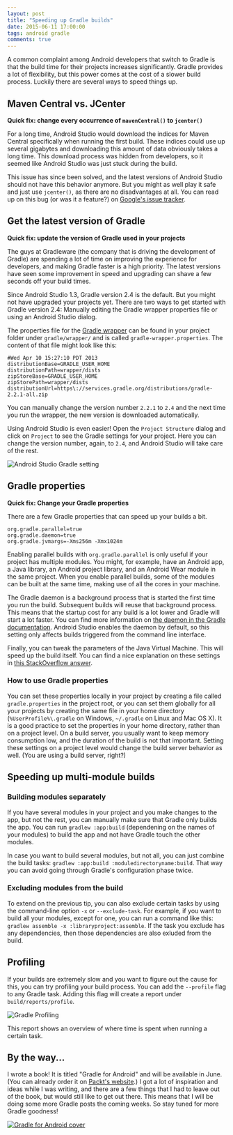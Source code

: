 ```yaml
---
layout: post
title: "Speeding up Gradle builds"
date: 2015-06-11 17:00:00
tags: android gradle
comments: true
---
```

A common complaint among Android developers that switch to Gradle is that the build time for their projects increases significantly. Gradle provides a lot of flexibility, but this power comes at the cost of a slower build process. Luckily there are several ways to speed things up.

## Maven Central vs. JCenter

**Quick fix: change every occurrence of `mavenCentral()` to `jcenter()`**

For a long time, Android Studio would download the indices for Maven Central specifically when running the first build. These indices could use up several gigabytes and downloading this amount of data obviously takes a long time. This download process was hidden from developers, so it seemed like Android Studio was just stuck during the build.

This issue has since been solved, and the latest versions of Android Studio should not have this behavior anymore. But you might as well play it safe and just use `jcenter()`, as there are no disadvantages at all. You can read up on this bug (or was it a feature?) on [Google's issue tracker](https://code.google.com/p/android/issues/detail?id=72061).

## Get the latest version of Gradle

**Quick fix: update the version of Gradle used in your projects**

The guys at Gradleware (the company that is driving the development of Gradle) are spending a lot of time on improving the experience for developers, and making Gradle faster is a high priority. The latest versions have seen some improvement in speed and upgrading can shave a few seconds off your build times.

Since Android Studio 1.3, Gradle version 2.4 is the default. But you might not have upgraded your projects yet. There are two ways to get started with Gradle version 2.4: Manually editing the Gradle wrapper properties file or using an Android Studio dialog.

The properties file for the [Gradle wrapper](http://kevinpelgrims.com/blog/2015/05/25/use-the-gradle-wrapper-for-your-android-projects/ "Using the Gradle Wrapper for Android projects") can be found in your project folder under `gradle/wrapper/` and is called `gradle-wrapper.properties`. The content of that file might look like this:

	#Wed Apr 10 15:27:10 PDT 2013
	distributionBase=GRADLE_USER_HOME
	distributionPath=wrapper/dists
	zipStoreBase=GRADLE_USER_HOME
	zipStorePath=wrapper/dists
	distributionUrl=https\://services.gradle.org/distributions/gradle-2.2.1-all.zip

You can manually change the version number `2.2.1` to `2.4` and the next time you run the wrapper, the new version is downloaded automatically.

Using Android Studio is even easier! Open the `Project Structure` dialog and click on `Project` to see the Gradle settings for your project. Here you can change the version number, again, to `2.4`, and Android Studio will take care of the rest.

![Android Studio Gradle setting](http://kevinpelgrims.com/blog/files/images/2015/06/gradle_androidstudio.png)

## Gradle properties

**Quick fix: Change your Gradle properties**

There are a few Gradle properties that can speed up your builds a bit.

    org.gradle.parallel=true
    org.gradle.daemon=true
    org.gradle.jvmargs=-Xms256m -Xmx1024m

Enabling parallel builds with `org.gradle.parallel` is only useful if your project has multiple modules. You might, for example, have an Android app, a Java library, an Android project library, and an Android Wear module in the same project. When you enable parallel builds, some of the modules can be built at the same time, making use of all the cores in your machine.

The Gradle daemon is a background process that is started the first time you run the build. Subsequent builds will reuse that background process.  This means that the startup cost for any build is a lot lower and Gradle will start a lot faster. You can find more information on [the daemon in the Gradle documentation](https://docs.gradle.org/current/userguide/gradle_daemon.html "Gradle Daemon documentation").
Android Studio enables the daemon by default, so this setting only affects builds triggered from the command line interface.

Finally, you can tweak the parameters of the Java Virtual Machine. This will speed up the build itself. You can find a nice explanation on these settings in [this StackOverflow answer](http://stackoverflow.com/a/14763095 "StackOverflow - JVM arguments").

### How to use Gradle properties

You can set these properties locally in your project by creating a file called `gradle.properties` in the project root, or you can set them globally for all your projects by creating the same file in your home directory (`%UserProfile%\.gradle` on Windows, `~/.gradle` on Linux and Mac OS X). It is a good practice to set the properties in your home directory, rather than on a project level. On a build server, you usually want to keep memory consumption low, and the duration of the build is not that important. Setting these settings on a project level would change the build server behavior as well. (You are using a build server, right?)

## Speeding up multi-module builds

### Building modules separately

If you have several modules in your project and you make changes to the app, but not the rest, you can manually make sure that Gradle only builds the app. You can run `gradlew :app:build` (dependening on the names of your modules) to build the app and not have Gradle touch the other modules.

In case you want to build several modules, but not all, you can just combine the build tasks: `gradlew :app:build :moduledirectoryname:build`. That way you can avoid going through Gradle's configuration phase twice.

### Excluding modules from the build

To extend on the previous tip, you can also exclude certain tasks by using the command-line option `-x` or `--exclude-task`. For example, if you want to build all your modules, except for one, you can run a command like this: `gradlew assemble -x :libraryproject:assemble`. If the task you exclude has any dependencies, then those dependencies are also exluded from the build.

## Profiling

If your builds are extremely slow and you want to figure out the cause for this, you can try profiling your build process. You can add the `--profile` flag to any Gradle task. Adding this flag will create a report under `build/reports/profile`.

![Gradle Profiling](http://kevinpelgrims.com/blog/files/images/2015/06/gradle_profiling.png)

This report shows an overview of where time is spent when running a certain task.

## By the way...

I wrote a book! It is titled "Gradle for Android" and will be available in June. (You can already order it on [Packt's website](https://www.packtpub.com/application-development/gradle-android "Gradle for Android - Packt Publishing").) I got a lot of inspiration and ideas while I was writing, and there are a few things that I had to leave out of the book, but would still like to get out there. This means that I will be doing some more Gradle posts the coming weeks. So stay tuned for more Gradle goodness!

[![Gradle for Android cover](http://kevinpelgrims.com/blog/files/images/2015/05/gradle_for_android_cover.jpg)](https://www.packtpub.com/application-development/gradle-android "Gradle for Android - Packt Publishing")